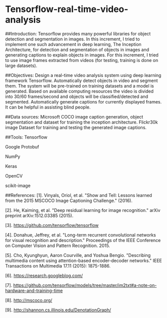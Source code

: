 # Tensorflow-real-time-video-analysis

##Introduction:
Tensorflow provides many powerful libraries for object detection and segmentation in images. In this increment, I tried to implement one such advancement in deep learning, The Inception Architecture, for detection and segmentation of objects in images and generating captions to explain objects in images. For this increment, I tried to use image frames extracted from videos (for testing, training is done on large datasets).

##Objectives:
Design a real-time video analysis system using deep learning framework Tensorflow.
Automatically detect objects in video and segment them. The system will be pre-trained on training datasets and a model is generated. Based on available computing resources the video is divided into 30/60 frames/second and objects will be classified/detected and segmented.
Automatically generate captions for currently displayed frames. It can be helpful in assisting blind people. 

##Data sources:
Microsoft COCO image caption generation, object segmentation and dataset for training the inception architecture. 
Flickr30k image Dataset for training and testing the generated image captions.

##Tools: 
Tensorflow

Google Protobuf

NumPy

Keras

OpenCV

scikit-image 

##References:
[1]. Vinyals, Oriol, et al. "Show and Tell: Lessons learned from the 2015 MSCOCO Image Captioning Challenge." (2016).

[2]. He, Kaiming, et al. "Deep residual learning for image recognition." arXiv preprint arXiv:1512.03385 (2015).

[3]. https://github.com/tensorflow/tensorflow

[4]. Donahue, Jeffrey, et al. "Long-term recurrent convolutional networks for visual recognition and description." Proceedings of the IEEE Conference on Computer Vision and Pattern Recognition. 2015.

[5]. Cho, Kyunghyun, Aaron Courville, and Yoshua Bengio. "Describing multimedia content using attention-based encoder-decoder networks." IEEE Transactions on Multimedia 17.11 (2015): 1875-1886.

[6].  https://research.googleblog.com/

[7]. https://github.com/tensorflow/models/tree/master/im2txt#a-note-on-hardware-and-training-time

[8]. http://mscoco.org/

[9]. http://shannon.cs.illinois.edu/DenotationGraph/


